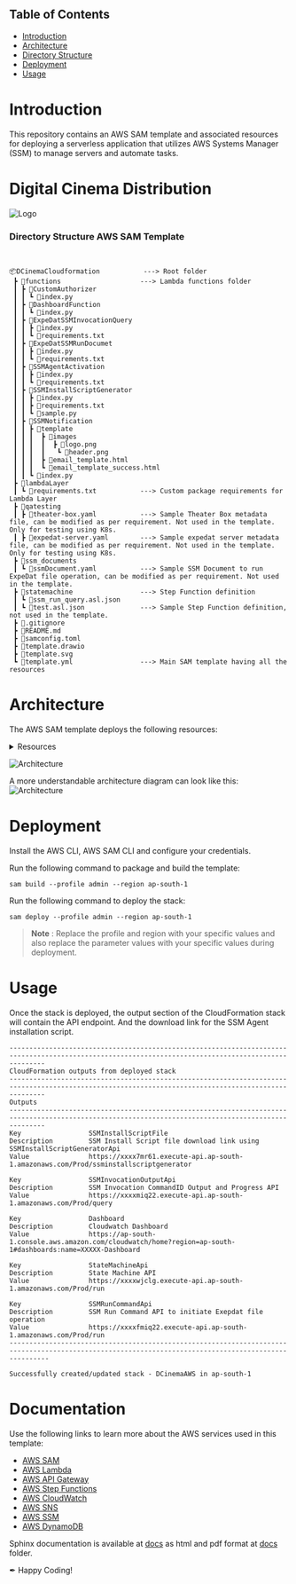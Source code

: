 ## Table of Contents

- [Introduction](#introduction)
- [Architecture](#architecture)
- [Directory Structure](#textcoloryellowtextdirectory-structure-aws-sam-template)
- [Deployment](#deployment)
- [Usage](#usage)

# Introduction

This repository contains an AWS SAM template and associated resources for deploying a serverless application that utilizes AWS Systems Manager (SSM) to manage servers and automate tasks.

# Digital Cinema Distribution

![Logo](logo.png)

### Directory Structure AWS SAM Template

```


📦DCinemaCloudformation           ---> Root folder
 ┣ 📂functions                    ---> Lambda functions folder
 ┃ ┣ 📂CustomAuthorizer
 ┃ ┃ ┗ 📜index.py
 ┃ ┣ 📂DashboardFunction
 ┃ ┃ ┗ 📜index.py
 ┃ ┣ 📂ExpeDatSSMInvocationQuery
 ┃ ┃ ┣ 📜index.py
 ┃ ┃ ┗ 📜requirements.txt
 ┃ ┣ 📂ExpeDatSSMRunDocumet
 ┃ ┃ ┣ 📜index.py
 ┃ ┃ ┗ 📜requirements.txt
 ┃ ┣ 📂SSMAgentActivation
 ┃ ┃ ┣ 📜index.py
 ┃ ┃ ┗ 📜requirements.txt
 ┃ ┣ 📂SSMInstallScriptGenerator
 ┃ ┃ ┣ 📜index.py
 ┃ ┃ ┣ 📜requirements.txt
 ┃ ┃ ┗ 📜sample.py
 ┃ ┣ 📂SSMNotification
 ┃ ┃ ┣ 📂template
 ┃ ┃ ┃  ┣ 📂images
 ┃ ┃ ┃  ┃  ┣ 📜logo.png
 ┃ ┃ ┃  ┃   ┗ 📜header.png
 ┃ ┃ ┃  ┣ 📜email_template.html
 ┃ ┃ ┃  ┗ 📜email_template_success.html
 ┃ ┃ ┗ 📜index.py
 ┣ 📂lambdaLayer
 ┃ ┗ 📜requirements.txt           ---> Custom package requirements for Lambda Layer
 ┣ 📂qatesting
 ┃ ┣ 📜theater-box.yaml           ---> Sample Theater Box metadata file, can be modified as per requirement. Not used in the template. Only for testing using K8s.
 ┃ ┣ 📜expedat-server.yaml        ---> Sample expedat server metadata file, can be modified as per requirement. Not used in the template. Only for testing using K8s.
 ┣ 📂ssm_documents
 ┃ ┗ 📜ssmDocument.yaml           ---> Sample SSM Document to run ExpeDat file operation, can be modified as per requirement. Not used in the template.
 ┣ 📂statemachine                 ---> Step Function definition
 ┃ ┗ 📜ssm_run_query.asl.json
 ┃ ┗ 📜test.asl.json              ---> Sample Step Function definition, not used in the template.
 ┣ 📜.gitignore
 ┣ 📜README.md
 ┣ 📜samconfig.toml
 ┣ 📜template.drawio
 ┣ 📜template.svg
 ┗ 📜template.yml                 ---> Main SAM template having all the resources

```

# Architecture

The AWS SAM template deploys the following resources:

<details><summary>Resources</summary>

- An AWS API Gateway API that exposes the functions as RESTful endpoints and has a Custom Authroizer.
- An AWS API Gateway API that allows the SSM Agent installation script to be downloaded.
- An AWS API Gateway API that allows the SSM Agent activation script to fecth registration and store metadata as tags.
- An AWS Lambda function that is used as a Custom Authorizer for the API Gateway.
- An AWS Lambda function that queries SSM Command Invocation status about a specific server.
- An AWS Lambda function that runs a specified SSM document on a specific server.
- An AWS Lambda function that activates and tags the SSM Agent on a specific server.
- An AWS Lambda function that generates an installation script for the SSM Agent setup.
- An AWS Lambda function that queries SSM and sends data to Cloudwatch Dashboard.
- An AWS CloudWatch Dashboard that displays Lambda function and API Gateway metrics with SSM Invocation metrics.
- An Amazon DynamoDB table that stores the Theater metadata.
- An Amazon DynamoDB table that stores the JobID and status.
- An Amazon SNS topic that sends notifications when the status of Command invocation is changed.
- SSM Parameter Store parameters to store Expedat credentials and SSM Activation keys.
- Additional IAM roles and policies to allow the functions to access the required services.
- An AWS Step Function that orchestrates the SSM Run Command and SSM Invocation.(Optional during setup,does the same functionality as the Lambda function for query and run)
- An AWS API Gateway API invokes the Step Function.(Optional)

</details>

![Architecture](template.png)

A more understandable architecture diagram can look like this:
![Architecture](aws.png)

# Deployment

Install the AWS CLI, AWS SAM CLI and configure your credentials.

Run the following command to package and build the template:

`sam build --profile admin --region ap-south-1`

Run the following command to deploy the stack:

`sam deploy --profile admin --region ap-south-1`

> **Note**
> : Replace the profile and region with your specific values and also replace the parameter values with your specific values during deployment.

# Usage

Once the stack is deployed, the output section of the CloudFormation stack will contain the API endpoint. And the download link for the SSM Agent installation script.

```
-----------------------------------------------------------------------------------------------------------------------------------------------------
CloudFormation outputs from deployed stack
-----------------------------------------------------------------------------------------------------------------------------------------------------
Outputs
-----------------------------------------------------------------------------------------------------------------------------------------------------
Key                 SSMInstallScriptFile
Description         SSM Install Script file download link using SSMInstallScriptGeneratorApi
Value               https://xxxx7mr61.execute-api.ap-south-1.amazonaws.com/Prod/ssminstallscriptgenerator

Key                 SSMInvocationOutputApi
Description         SSM Invocation CommandID Output and Progress API
Value               https://xxxxmiq22.execute-api.ap-south-1.amazonaws.com/Prod/query

Key                 Dashboard
Description         Cloudwatch Dashboard
Value               https://ap-south-1.console.aws.amazon.com/cloudwatch/home?region=ap-south-1#dashboards:name=XXXXX-Dashboard

Key                 StateMachineApi
Description         State Machine API
Value               https://xxxxwjclg.execute-api.ap-south-1.amazonaws.com/Prod/run

Key                 SSMRunCommandApi
Description         SSM Run Command API to initiate Exepdat file operation
Value               https://xxxxfmiq22.execute-api.ap-south-1.amazonaws.com/Prod/run
------------------------------------------------------------------------------------------------------------------------------------------------------

Successfully created/updated stack - DCinemaAWS in ap-south-1

```

# Documentation

Use the following links to learn more about the AWS services used in this template:

- [AWS SAM](https://docs.aws.amazon.com/serverless-application-model/latest/developerguide/what-is-sam.html)
- [AWS Lambda](https://docs.aws.amazon.com/lambda/latest/dg/welcome.html)
- [AWS API Gateway](https://docs.aws.amazon.com/apigateway/latest/developerguide/welcome.html)
- [AWS Step Functions](https://docs.aws.amazon.com/step-functions/latest/dg/welcome.html)
- [AWS CloudWatch](https://docs.aws.amazon.com/AmazonCloudWatch/latest/monitoring/WhatIsCloudWatch.html)
- [AWS SNS](https://docs.aws.amazon.com/sns/latest/dg/welcome.html)
- [AWS SSM](https://docs.aws.amazon.com/systems-manager/latest/userguide/what-is-systems-manager.html)
- [AWS DynamoDB](https://docs.aws.amazon.com/amazondynamodb/latest/developerguide/Introduction.html)

Sphinx documentation is available at [docs](docs/_build/html/index.html) as html and pdf format at [docs](docs/build/latex/dcinemadistributionawsresources.pdf) folder.

&#10002; Happy Coding!
